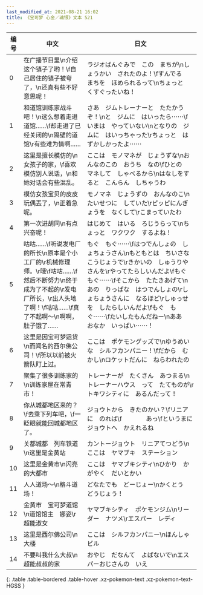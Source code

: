 ```yaml
---
last_modified_at: 2021-08-21 16:02
title: 《宝可梦 心金／魂银》文本 521
---
```

| 编号 | 中文 | 日文 |
| ---- | ---- | ---- |
| 0 | 在广播节目里\n介绍这个镇子了哟！\f自己居住的镇子被夸了，\n还真有些不好意思呢！ | ラジオばんぐみで　この　まちが\nしょうかい　されたのよ！\fすんでる　まちを　ほめられるって\nちょっと　くすぐったいね！ |
| 1 | 和道馆训练家战斗吧！\n这么想着走进道馆……\f却走进了已经关闭的\n隔壁的道馆\r有些难为情啊…… | さあ　ジムトレーナーと　たたかうぞ！\nと　ジムに　はいったら⋯⋯\fいまは　やっていない\nとなりの　ジムに　はいっちゃった\rちょっと　はずかしかったよ⋯⋯ |
| 2 | 这里是擅长模仿的\n女孩子的家，\f喜欢模仿别人说话，\n和她对话会有些混乱。 | ここは　モノマネが　じょうずな\nおんなのこの　おうち　なの\fひとの　マネして　しゃべるから\nはなしをすると　こんらん　しちゃうわ |
| 3 | 模仿女孩宝贝的皮皮玩偶丟了，\n正着急呢。 | モノマネ　じょうずの　おんなのこ\nたいせつに　していた\rピッピにんぎょうを　なくして\rこまっていたわ |
| 4 | 第一次进胡同\n有点兴奋呢！ | はじめて　はいる　ろじうらって\nちょっと　ワクワク　するよね！ |
| 5 | 咕咕……\f听说发电厂的所长\n原本是个小工厂的\r机械修理师。\r哦\f咕咕……\f然后不断努力\n终于成为了不起的\r发电厂所长，\r出人头地了啊！\f咕咕……\f真了不起啊～\n啊啊，肚子饿了…… | もぐ　もぐ⋯⋯\fはつでんしょの　しょちょうさん\nもともとは　ちいさな　こうじょうで\rきかいの　しゅうりやさんを\rやってたらしいんだよ\fもぐ　もぐ⋯⋯\fそこから　たたきあげて\nあの　りっぱな　はつでんしょの\rしょちょうさんに　なるほど\rしゅっせを　したらしいんだよ\fもぐ　もぐ⋯⋯\fたいしたもんだねー\nああ　おなか　いっぱい⋯⋯！ |
| 6 | 这里是因宝可梦运货\n而闻名的西尔佛公司！\f所以以前被火箭队盯上过。 | ここは　ポケモングッズで\nゆうめいな　シルフカンパニー！\fだから　むかし\nロケットだんに　ねらわれたの |
| 7 | 聚集了很多训练家的\n训练家屋在常青市！ | トレーナーが　たくさん　あつまる\nトレーナーハウス　って　たてものが\rトキワシティに　あるんだって！ |
| 8 | 你从城都地区来的？\f去乘下列车吧，\f一眨眼就能回城都地区了。 | ジョウトから　きたのかい？\fリニアに　のれば\f　　　　あっ\fというまに　ジョウトへ　かえれるね |
| 9 | 关都城都　列车铁道\n这里是金黄站 | カントージョウト　リニアてつどう\nここは　ヤマブキ　ステーション |
| 10 | 这里是金黄市\n闪亮的大都市 | ここは　ヤマブキシティ\nひかり　かがやく　だいとかい |
| 11 | 人人道场～\n格斗道场！ | どなたでも　どーじょー\nかくとう　どうじょう！ |
| 12 | 金黄市　宝可梦道馆\n道馆馆主　娜姿\r超能淑女 | ヤマブキシティ　ポケモンジム\nリーダー　ナツメ\rエスパー　レディ |
| 13 | 这里是西尔佛公司\n大楼 | ここは　シルフカンパニー\nほんしゃ　ビル |
| 14 | 不要叫我什么大叔\n超能叔叔的家 | おやじ　だなんて　よばないで\nエスパーおじさんの　いえ |
{: .table .table-bordered .table-hover .xz-pokemon-text .xz-pokemon-text-HGSS }